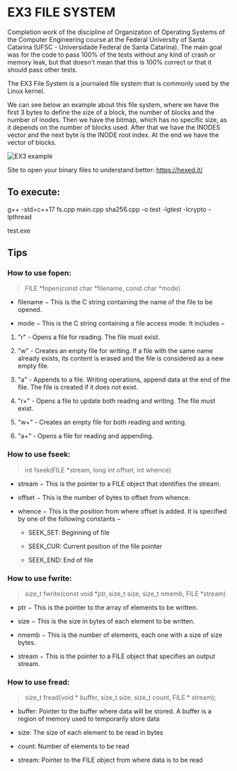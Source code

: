 # EX3 FILE SYSTEM

Completion work of the discipline of Organization of Operating Systems of the Computer Engineering course at the Federal University of Santa Catarina (UFSC - Universidade Federal de Santa Catarina). The main goal was for the code to pass 100% of the tests without any kind of crash or memory leak, but that doesn't mean that this is 100% correct or that it should pass other tests.

The EX3 File System is a journaled file system that is commonly used by the Linux kernel.

We can see below an example about this file system, where we have the first 3 bytes to define the size of a block, the number of blocks and the number of inodes. Then we have the bitmap, which has no specific size, as it depends on the number of blocks used. After that we have the INODES vector and the next byte is the INODE root index. At the end we have the vector of blocks.

![EX3 example](https://user-images.githubusercontent.com/89277770/177371213-d3d44b4b-5d40-4037-af85-2a4f804460a1.png)

Site to open your binary files to understand better: https://hexed.it/


## To execute:

g++ -std=c++17 fs.cpp main.cpp sha256.cpp -o test -lgtest -lcrypto -lpthread

test.exe

## Tips

### How to use fopen:

> FILE *fopen(const char *filename, const char *mode)

* filename − This is the C string containing the name of the file to be opened.

* mode − This is the C string containing a file access mode. It includes −


1. "r" - Opens a file for reading. The file must exist.

2. "w" - Creates an empty file for writing. If a file with the same name already exists, its content is erased and the file is considered as a new empty file.

3. "a" - Appends to a file. Writing operations, append data at the end of the file. The file is created if it does not exist.

4. "r+" - Opens a file to update both reading and writing. The file must exist.

5. "w+" - Creates an empty file for both reading and writing.

6. "a+" - Opens a file for reading and appending.


### How to use fseek:

>int fseek(FILE *stream, long int offset, int whence)

* stream − This is the pointer to a FILE object that identifies the stream.

* offset − This is the number of bytes to offset from whence.

* whence − This is the position from where offset is added. It is specified by one of the following constants −

  * SEEK_SET: Beginning of file
  
  * SEEK_CUR: Current position of the file pointer

  * SEEK_END: End of file

### How to use fwrite:

> size_t fwrite(const void *ptr, size_t size, size_t nmemb, FILE *stream)

* ptr − This is the pointer to the array of elements to be written.

* size − This is the size in bytes of each element to be written.

* nmemb − This is the number of elements, each one with a size of size bytes.

* stream − This is the pointer to a FILE object that specifies an output stream.


### How to use fread:

> size_t fread(void * buffer, size_t size, size_t count, FILE * stream);

* buffer: Pointer to the buffer where data will be stored. A buffer is a region of memory used to temporarily store data

* size: The size of each element to be read in bytes

* count: Number of elements to be read

* stream: Pointer to the FILE object from where data is to be read
